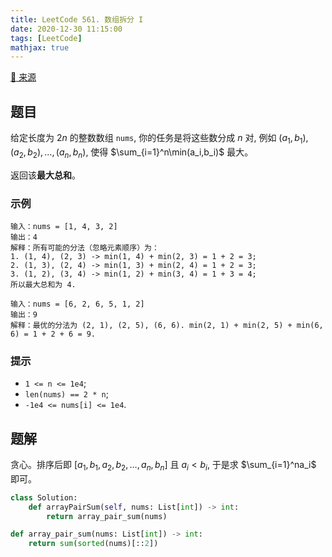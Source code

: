 ```yaml
---
title: LeetCode 561. 数组拆分 I
date: 2020-12-30 11:15:00
tags: [LeetCode]
mathjax: true
---
```


[:link: 来源](https://leetcode-cn.com/problems/array-partition-i/)

## 题目

给定长度为 $2n$ 的整数数组 `nums`, 你的任务是将这些数分成 $n$ 对, 例如 $(a_1,b_1),(a_2,b_2),\dots,(a_n,b_n)$, 使得 $\sum_{i=1}^n\min(a_i,b_i)$ 最大。

返回该**最大总和**。

### 示例

```raw
输入：nums = [1, 4, 3, 2]
输出：4
解释：所有可能的分法（忽略元素顺序）为：
1. (1, 4), (2, 3) -> min(1, 4) + min(2, 3) = 1 + 2 = 3;
2. (1, 3), (2, 4) -> min(1, 3) + min(2, 4) = 1 + 2 = 3;
3. (1, 2), (3, 4) -> min(1, 2) + min(3, 4) = 1 + 3 = 4;
所以最大总和为 4.
```

```raw
输入：nums = [6, 2, 6, 5, 1, 2]
输出：9
解释：最优的分法为 (2, 1), (2, 5), (6, 6). min(2, 1) + min(2, 5) + min(6, 6) = 1 + 2 + 6 = 9.
```

### 提示

- `1 <= n <= 1e4`;
- `len(nums) == 2 * n`;
- `-1e4 <= nums[i] <= 1e4`.

<!-- more -->

## 题解

贪心。排序后即 $[a_1,b_1,a_2,b_2,\dots,a_n,b_n]$ 且 $a_i<b_i$, 于是求 $\sum_{i=1}^na_i$ 即可。

```python
class Solution:
    def arrayPairSum(self, nums: List[int]) -> int:
        return array_pair_sum(nums)

def array_pair_sum(nums: List[int]) -> int:
    return sum(sorted(nums)[::2])
```
